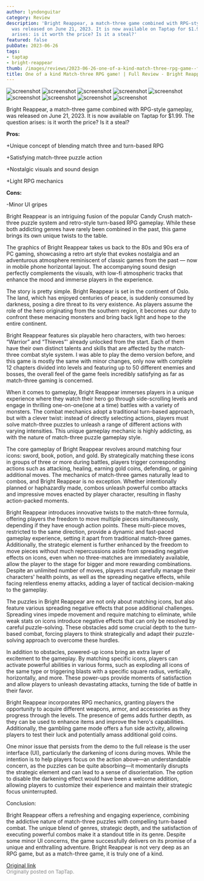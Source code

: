 ```yaml
---
author: lyndonguitar
category: Review
description: 'Bright Reappear, a match-three game combined with RPG-style gameplay,
  was released on June 21, 2023. It is now available on Taptap for $1.99. The question
  arises: is it worth the price? Is it a steal?'
featured: false
pubDate: 2023-06-26
tags:
- taptap
- bright-reappear
thumb: /images/reviews/2023-06-26-one-of-a-kind-match-three-rpg-game--full-review---bright-reappear-0.avif
title: One of a kind Match-three RPG game! | Full Review - Bright Reappear
---
```


<div class="gallery">
  <img src="/images/reviews/2023-06-26-one-of-a-kind-match-three-rpg-game--full-review---bright-reappear-0.avif" alt="screenshot" />
  <img src="/images/reviews/2023-06-26-one-of-a-kind-match-three-rpg-game--full-review---bright-reappear-1.avif" alt="screenshot" />
  <img src="/images/reviews/2023-06-26-one-of-a-kind-match-three-rpg-game--full-review---bright-reappear-2.avif" alt="screenshot" />
  <img src="/images/reviews/2023-06-26-one-of-a-kind-match-three-rpg-game--full-review---bright-reappear-3.avif" alt="screenshot" />
  <img src="/images/reviews/2023-06-26-one-of-a-kind-match-three-rpg-game--full-review---bright-reappear-4.avif" alt="screenshot" />
  <img src="/images/reviews/2023-06-26-one-of-a-kind-match-three-rpg-game--full-review---bright-reappear-5.avif" alt="screenshot" />
  <img src="/images/reviews/2023-06-26-one-of-a-kind-match-three-rpg-game--full-review---bright-reappear-6.avif" alt="screenshot" />
  <img src="/images/reviews/2023-06-26-one-of-a-kind-match-three-rpg-game--full-review---bright-reappear-7.avif" alt="screenshot" />
  <img src="/images/reviews/2023-06-26-one-of-a-kind-match-three-rpg-game--full-review---bright-reappear-8.avif" alt="screenshot" />
</div>

Bright Reappear, a match-three game combined with RPG-style gameplay, was released on June 21, 2023. It is now available on Taptap for $1.99. The question arises: is it worth the price? Is it a steal?


**Pros:**


+Unique concept of blending match three and turn-based RPG

+Satisfying match-three puzzle action

+Nostalgic visuals and sound design

+Light RPG mechanics


**Cons:**


-Minor UI gripes

Bright Reappear is an intriguing fusion of the popular Candy Crush match-three puzzle system and retro-style turn-based RPG gameplay. While these both addicting genres have rarely been combined in the past, this game brings its own unique twists to the table.

The graphics of Bright Reappear takes us back to the 80s and 90s era of PC gaming, showcasing a retro art style that evokes nostalgia and an adventurous atmosphere reminiscent of classic games from the past — now in mobile phone horizontal layout. The accompanying sound design perfectly complements the visuals, with low-fi atmospheric tracks that enhance the mood and immerse players in the experience.

The story is pretty simple. Bright Reappear is set in the continent of Oslo. The land, which has enjoyed centuries of peace, is suddenly consumed by darkness, posing a dire threat to its very existence. As players assume the role of the hero originating from the southern region, it becomes our duty to confront these menacing monsters and bring back light and hope to the entire continent.

Bright Reappear features six playable hero characters, with two heroes: “Warrior” and “Thieves”' already unlocked from the start. Each of them have their own distinct talents and skills that are affected by the match-three combat style system. I was able to play the demo version before, and this game is mostly the same with minor changes, only now with complete 12 chapters divided into levels and featuring up to 50 different enemies and bosses, the overall feel of the game feels incredibly satisfying as far as match-three gaming is concerned.

When it comes to gameplay, Bright Reappear immerses players in a unique experience where they watch their hero go through side-scrolling levels and engage in thrilling one-on-one(one at  a time) battles with a variety of monsters. The combat mechanics adopt a traditional turn-based approach, but with a clever twist: instead of directly selecting actions, players must solve match-three puzzles to unleash a range of different actions with varying intensities. This unique gameplay mechanic is highly addicting, as with the nature of match-three puzzle gameplay style.

The core gameplay of Bright Reappear revolves around matching four icons: sword, book, potion, and gold. By strategically matching these icons in groups of three or more during battles, players trigger corresponding actions such as attacking, healing, earning gold coins, defending, or gaining additional moves. The mechanics of match-three games naturally lead to combos, and Bright Reappear is no exception. Whether intentionally planned or haphazardly made, combos unleash powerful combo attacks and impressive moves enacted by player character, resulting in flashy action-packed moments.

Bright Reappear introduces innovative twists to the match-three formula, offering players the freedom to move multiple pieces simultaneously,  depending if they have enough action points. These multi-piece moves, restricted to the same direction, provide a dynamic and fast-paced gameplay experience, setting it apart from traditional match-three games. Additionally, the strategic element is further enhanced by the freedom to move pieces without much repercussions aside from spreading negative effects on icons, even when no three-matches are immediately available, allow the player to the stage for bigger and more rewarding combinations. Despite an unlimited number of moves, players must carefully manage their characters' health points, as well as the spreading negative effects, while facing relentless enemy attacks, adding a layer of tactical decision-making to the gameplay.

The puzzles in Bright Reappear are not only about matching icons, but also feature various spreading negative effects that pose additional challenges. Spreading vines impede movement and require matching to eliminate, while weak stats on icons introduce negative effects that can only be resolved by careful puzzle-solving. These obstacles add some crucial depth to the turn-based combat, forcing players to think strategically and adapt their puzzle-solving approach to overcome these hurdles.

In addition to obstacles, powered-up icons bring an extra layer of excitement to the gameplay. By matching specific icons, players can activate powerful abilities in various forms, such as exploding all icons of the same type or triggering blasts with a specific square radius, vertically, horizontally, and more. These power-ups provide moments of satisfaction and allow players to unleash devastating attacks, turning the tide of battle in their favor.

Bright Reappear incorporates RPG mechanics, granting players the opportunity to acquire different weapons, armor, and accessories as they progress through the levels. The presence of gems adds further depth, as they can be used to enhance items and improve the hero's capabilities. Additionally, the gambling game mode offers a fun side activity, allowing players to test their luck and potentially amass additional gold coins.

One minor issue that persists from the demo to the full release is the user interface (UI), particularly the darkening of icons during moves. While the intention is to help players focus on the action above—an understandable concern, as the puzzles can be quite absorbing—it momentarily disrupts the strategic element and can lead to a sense of disorientation. The option to disable the darkening effect would have been a welcome addition, allowing players to customize their experience and maintain their strategic focus uninterrupted.

Conclusion:

Bright Reappear offers a refreshing and engaging experience, combining the addictive nature of match-three puzzles with compelling turn-based combat. The unique blend of genres, strategic depth, and the satisfaction of executing powerful combos make it a standout title in its genre. Despite some minor UI concerns, the game successfully delivers on its promise of a unique and enthralling adventure. Bright Reappear is not very deep as an RPG game, but as a match-three game, it is truly one of a kind.

[Original link](https://www.taptap.io/post/5904085)<br><span style="font-size: 0.95em; color: #888;">Originally posted on TapTap.</span>